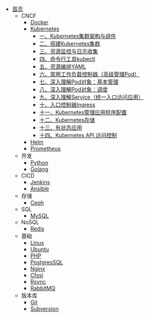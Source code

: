 - [首页](/)
  - CNCF
    - [Docker](/zh-cn/docker/)
    - [Kubernetes](zh-cn/k8s/)
        - [一、Kubernetes集群架构与组件](/zh-cn/k8s/kubernetes集群架构与组件.md)
        - [二、搭建Kubernetes集群](/zh-cn/k8s/搭建K8s集群.md)
        - [三、资源监控与日志收集](/zh-cn/k8s/资源监控与日志收集.md)
        - [四、命令行工具kubectl](/zh-cn/k8s/kubectl命令行管理工具.md)
        - [五、资源编排YAML](/zh-cn/k8s/资源编排.md)
        - [六、常用工作负载控制器（高级管理Pod）](/zh-cn/k8s/常用工作负载控制器_高级管理Pod.md)
        - [七、深入理解Pod对象：基本管理](/zh-cn/k8s/深入理解Pod对象_基本管理.md)
        - [八、深入理解Pod对象：调度](/zh-cn/k8s/深入理解Pod对象_调度.md)
        - [九、深入理解Service（统一入口访问应用）](/zh-cn/k8s/深入理解service.md)
        - [十、入口控制器Ingress](/zh-cn/k8s/入口控制器ingress.md)
        - [十一、Kubernetes管理应用程序配置](/zh-cn/k8s/kubernetes管理应用程序配置.md)
        - [十二、Kubernetes存储](/zh-cn/k8s/kubernetes存储.md)
        - [十三、有状态应用](/zh-cn/k8s/有状态应用.md)
        - [十四、Kubernetes API 访问控制](/zh-cn/k8s/安全框架.md)
    - [Helm](zh-cn/helm/)
    - [Prometheus](zh-cn/prometheus/)
  - 开发
    - [Python](/zh-cn/python/)
    - [Golang](/zh-cn/go/)
  - CICD
    - [Jenkins](zh-cn/jenkins/)
    - [Ansible](zh-cn/ansible/)
  - 存储
    - [Ceph](/zh-cn/ceph/)
  - SQL
    - [MySQL](/zh-cn/mysql/)
  - NoSQL
    - [Redis](/zh-cn/redis/)
  - 基础
    - [Linux](zh-cn/linux/)
    - [Ubuntu](zh-cn/ubuntu/)
    - [PHP](zh-cn/php/)
    - [PostgresSQL](/zh-cn/postgressql/)
    - [Nginx](/zh-cn/nginx/)
    - [Cfssl](/zh-cn/cfssl/)
    - [Rsync](zh-cn/rsync/)
    - [RabbitMQ](zh-cn/rabbitmq/)
  - 版本库
    - [Git](zh-cn/git/)
    - [Subversion](zh-cn/subversion/)